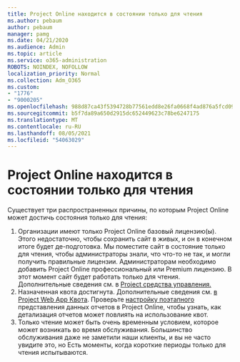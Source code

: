 ```yaml
---
title: Project Online находится в состоянии только для чтения
ms.author: pebaum
author: pebaum
manager: pamg
ms.date: 04/21/2020
ms.audience: Admin
ms.topic: article
ms.service: o365-administration
ROBOTS: NOINDEX, NOFOLLOW
localization_priority: Normal
ms.collection: Adm_O365
ms.custom:
- "1776"
- "9000205"
ms.openlocfilehash: 988d87ca43f5394728b77561edd8e26fa0668f4ad876a5fcd09cf739092a4d6d
ms.sourcegitcommit: b5f7da89a650d2915dc652449623c78be6247175
ms.translationtype: MT
ms.contentlocale: ru-RU
ms.lasthandoff: 08/05/2021
ms.locfileid: "54063029"
---
```

# <a name="project-online-is-in-a-read-only-state"></a>Project Online находится в состоянии только для чтения

Существует три распространенных причины, по которым Project Online может достичь состояния только для чтения:

1. Организации имеют только Project Online базовый лицензию(ы). Этого недостаточно, чтобы сохранить сайт в живых, и он в конечном итоге будет де-подготовка. Мы поместите сайт в состояние только для чтения, чтобы администраторы знали, что что-то не так, и могли получить правильные лицензии. Администраторам необходимо добавить Project Online профессиональный или Premium лицензию. В этот момент сайт будет работать только для чтения. Дополнительные сведения см. в [Project средства управления.](https://products.office.com/project/compare-microsoft-project-management-software?tab=1)
2. Назначенная квота достигнута. Дополнительные сведения см. [в Project Web App Квота](https://docs.microsoft.com/projectonline/tune-project-online-performance#project-web-app-quota). Проверьте [настройку поэтапного](https://docs.microsoft.com/ProjectOnline/configure-rollup-of-timephased-reporting-data-in-project-online) представления данных отчетов в Project Online, чтобы узнать, как детализация отчетов может повлиять на использование квот.
3. Только чтение может быть очень временным условием, которое может возникать во время обслуживания. Большинство обслуживания даже не заметили наши клиенты, и вы не часто увидите это, но Есть моменты, когда короткие периоды только для чтения испытываются.

